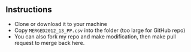 ## Instructions
- Clone or download it to your machine
- Copy `MERGED2012_13_PP.csv` into the folder (too large for GitHub repo)
- You can also fork my repo and make modification, then make pull request to merge back here.
